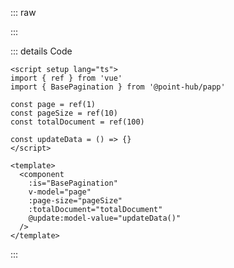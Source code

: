 ::: raw

<ClientOnly>
  <PaginationExample />
</ClientOnly>

:::

::: details Code

```vue
<script setup lang="ts">
import { ref } from 'vue'
import { BasePagination } from '@point-hub/papp'

const page = ref(1)
const pageSize = ref(10)
const totalDocument = ref(100)

const updateData = () => {}
</script>

<template>
  <component
    :is="BasePagination"
    v-model="page"
    :page-size="pageSize"
    :totalDocument="totalDocument"
    @update:model-value="updateData()"
  />
</template>
```

:::
